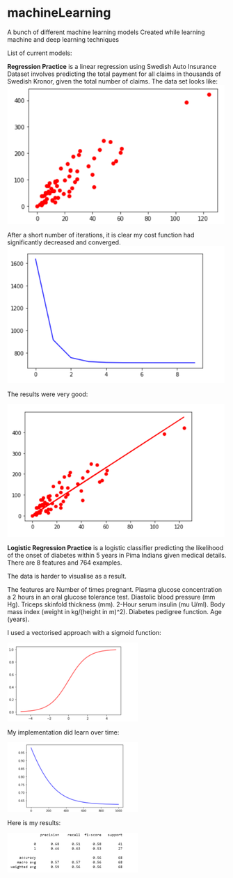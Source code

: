 # machineLearning
A bunch of different machine learning models
Created while learning machine and deep learning techniques

List of current models:

**Regression Practice** is a linear regression using Swedish Auto Insurance Dataset involves predicting the total payment for all claims in thousands of Swedish Kronor, given the total number of claims.
The data set looks like:
<img src="Images/Swedish%20insurance%20graph.PNG" width = 500>

After a short number of iterations, it is clear my cost function had significantly decreased and converged.
<img src="Images/Costs%20Swedish%20Insurance.PNG" width = 500>

The results were very good:

<img src="Images/Learned%20Regression.PNG" width = 500>

**Logistic Regression Practice** is a logistic classifier predicting the likelihood of the onset of diabetes within 5 years in Pima Indians given medical details. There are 8 features and 764 examples.

The data is harder to visualise as a result.

The features are 
Number of times pregnant.
Plasma glucose concentration a 2 hours in an oral glucose tolerance test.
Diastolic blood pressure (mm Hg).
Triceps skinfold thickness (mm).
2-Hour serum insulin (mu U/ml).
Body mass index (weight in kg/(height in m)^2).
Diabetes pedigree function.
Age (years).

I used a vectorised approach with a sigmoid function:

<img src = "Images/sigmoid.PNG" width = 300>

My implementation did learn over time:

<img src = "Images/learning_curve.PNG" width = 300>

Here is my results:

<img src = "Images/Outcome.PNG" width = 300>

